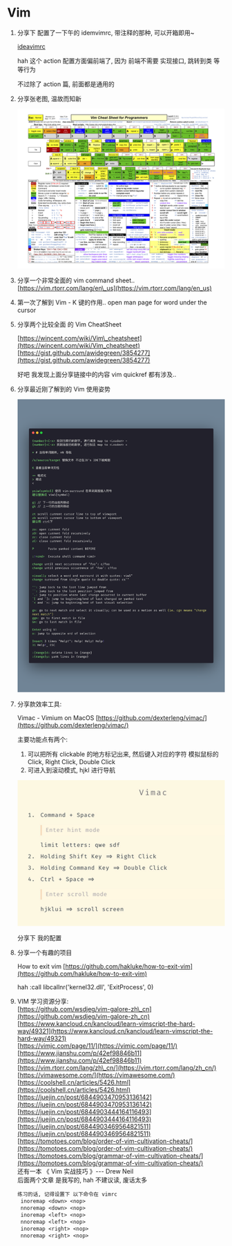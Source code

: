 # Vim

1. 分享下 配置了一下午的 idemvimrc, 带注释的那种, 可以开箱即用~

   [ideavimrc](https://thinking.tomotoes.com/tags/docs/ideavimrc)

   hah 这个 action 配置方面偏前端了, 因为 前端不需要 实现接口, 跳转到类 等等行为

   不过除了 action 篇, 前面都是通用的

2. 分享张老图, 温故而知新

   ![image-20210107192111669](../../.gitbook/assets/image-20210107192111669.png)

3. 分享一个非常全面的 vim command sheet.. [https://vim.rtorr.com/lang/en\_us](https://vim.rtorr.com/lang/en_us)
4. 第一次了解到 Vim - K 键的作用.. open man page for word under the cursor
5. 分享两个比较全面 的 Vim CheatSheet

   [https://wincent.com/wiki/Vim\_cheatsheet](https://wincent.com/wiki/Vim_cheatsheet) [https://gist.github.com/awidegreen/3854277](https://gist.github.com/awidegreen/3854277)

   好吧 我发现上面分享链接中的内容 vim quickref 都有涉及..

6. 分享最近刚了解到的 Vim 使用姿势

   ![image-20210110234124308](../../.gitbook/assets/image-20210110234124308.png)

7. 分享款效率工具:

   Vimac - Vimium on MacOS [https://github.com/dexterleng/vimac/](https://github.com/dexterleng/vimac/)

   主要功能点有两个:

   1. 可以把所有 clickable 的地方标记出来, 然后键入对应的字符 模拟鼠标的 Click, Right Click, Double Click
   2. 可进入到滚动模式, hjkl 进行导航

   ![image-20210116152104505](../../.gitbook/assets/image-20210116152104505.png)

   分享下 我的配置

8. 分享一个有趣的项目

   How to exit vim [https://github.com/hakluke/how-to-exit-vim](https://github.com/hakluke/how-to-exit-vim)

   hah :call libcallnr\('kernel32.dll', 'ExitProcess', 0\)

9. VIM 学习资源分享:   
   [https://github.com/wsdjeg/vim-galore-zh\_cn](https://github.com/wsdjeg/vim-galore-zh_cn)   
   [https://www.kancloud.cn/kancloud/learn-vimscript-the-hard-way/49321](https://www.kancloud.cn/kancloud/learn-vimscript-the-hard-way/49321)   
   [https://vimjc.com/page/11/](https://vimjc.com/page/11/)   
   [https://www.jianshu.com/p/42ef98846b11](https://www.jianshu.com/p/42ef98846b11)  
   [https://vim.rtorr.com/lang/zh\_cn/](https://vim.rtorr.com/lang/zh_cn/)  
   [https://vimawesome.com/](https://vimawesome.com/)  
   [https://coolshell.cn/articles/5426.html](https://coolshell.cn/articles/5426.html)  
   [https://juejin.cn/post/6844903470953136142](https://juejin.cn/post/6844903470953136142)  
   [https://juejin.cn/post/6844903444164116493](https://juejin.cn/post/6844903444164116493)   
   [https://juejin.cn/post/6844903469564821511](https://juejin.cn/post/6844903469564821511)  
   [https://tomotoes.com/blog/order-of-vim-cultivation-cheats/](https://tomotoes.com/blog/order-of-vim-cultivation-cheats/)  
   [https://tomotoes.com/blog/grammar-of-vim-cultivation-cheats/](https://tomotoes.com/blog/grammar-of-vim-cultivation-cheats/)  
   还有一本 《 Vim 实战技巧 》--- Drew Neil  
   后面两个文章 是我写的, hah 不建议读, 废话太多

   ```text
   练习的话, 记得设置下 以下命令在 vimrc
    inoremap <down> <nop>
    nnoremap <down> <nop>
    inoremap <left> <nop>
    nnoremap <left> <nop>
    inoremap <right> <nop>
    nnoremap <right> <nop>
   ```

